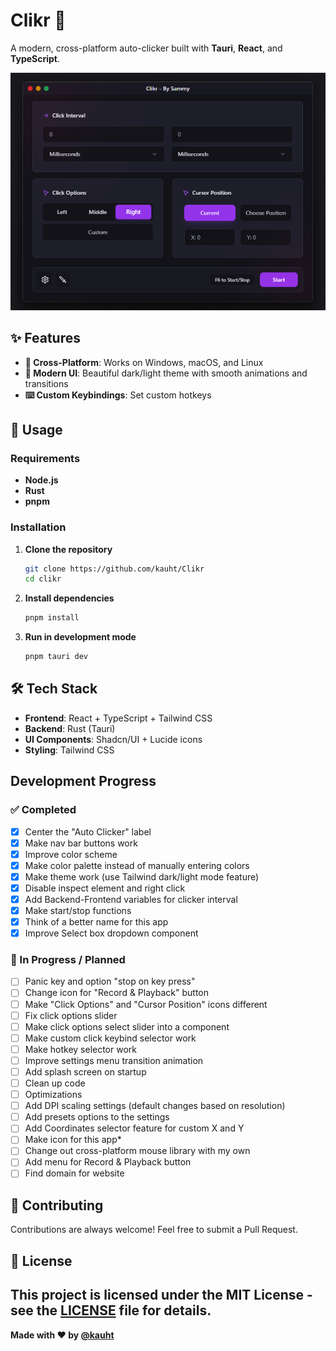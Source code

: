 # Clikr 🗿

A modern, cross-platform auto-clicker built with **Tauri**, **React**, and **TypeScript**.

![Clikr UI](images/clikr_UI.png)

## ✨ Features

- **📱 Cross-Platform**: Works on Windows, macOS, and Linux
- **🎨 Modern UI**: Beautiful dark/light theme with smooth animations and transitions
- **⌨️ Custom Keybindings**: Set custom hotkeys


## 🐧 Usage

### Requirements

- **Node.js**
- **Rust**
- **pnpm**

### Installation

1. **Clone the repository**
   ```bash
   git clone https://github.com/kauht/Clikr
   cd clikr
   ```

2. **Install dependencies**
   ```bash
   pnpm install
   ```

3. **Run in development mode**
   ```bash
   pnpm tauri dev
   ```


## 🛠️ Tech Stack

- **Frontend**: React + TypeScript + Tailwind CSS
- **Backend**: Rust (Tauri)
- **UI Components**: Shadcn/UI + Lucide icons
- **Styling**: Tailwind CSS

## Development Progress

### ✅ Completed

- [x] Center the "Auto Clicker" label
- [x] Make nav bar buttons work
- [x] Improve color scheme
- [x] Make color palette instead of manually entering colors 
- [x] Make theme work (use Tailwind dark/light mode feature)
- [x] Disable inspect element and right click
- [x] Add Backend-Frontend variables for clicker interval
- [x] Make start/stop functions
- [x] Think of a better name for this app
- [x] Improve Select box dropdown component

### 🚧 In Progress / Planned

- [ ] Panic key and option "stop on key press"
- [ ] Change icon for "Record & Playback" button
- [ ] Make "Click Options" and "Cursor Position" icons different
- [ ] Fix click options slider
- [ ] Make click options select slider into a component
- [ ] Make custom click keybind selector work
- [ ] Make hotkey selector work
- [ ] Improve settings menu transition animation
- [ ] Add splash screen on startup
- [ ] Clean up code
- [ ] Optimizations
- [ ] Add DPI scaling settings (default changes based on resolution)
- [ ] Add presets options to the settings
- [ ] Add Coordinates selector feature for custom X and Y
- [ ] Make icon for this app*
- [ ] Change out cross-platform mouse library with my own
- [ ] Add menu for Record & Playback button
- [ ] Find domain for website

## 🤝 Contributing

Contributions are always welcome! Feel free to submit a Pull Request.

## 📄 License

This project is licensed under the MIT License - see the [LICENSE](LICENSE) file for details.
---

**Made with ❤️ by [@kauht](https://discord.gg/WVMHUgrgeH)**
